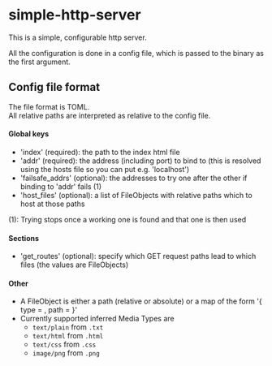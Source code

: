 # simple-http-server
This is a simple, configurable http server.

All the configuration is done in a config file, 
which is passed to the binary as the first argument.

## Config file format
The file format is TOML.\
All relative paths are interpreted as relative to the config file.

#### Global keys
- 'index' (required): the path to the index html file
- 'addr' (required): the address (including port) to bind to 
    (this is resolved using the hosts file so you can put e.g. 'localhost')
- 'failsafe_addrs' (optional): the addresses to try one after the other if binding to 'addr' fails (1)
- 'host_files' (optional): a list of FileObjects with relative paths which to host at those paths

(1): Trying stops once a working one is found and that one is then used
#### Sections
- 'get_routes' (optional): specify which GET request paths lead to which files (the values are FileObjects)

#### Other
- A FileObject is either a path (relative or absolute) or a map of the form '{ type = <mime type>, path = <path> }'
- Currently supported inferred Media Types are
    - `text/plain` from `.txt`
    - `text/html` from `.html`
    - `text/css` from `.css`
    - `image/png` from `.png`